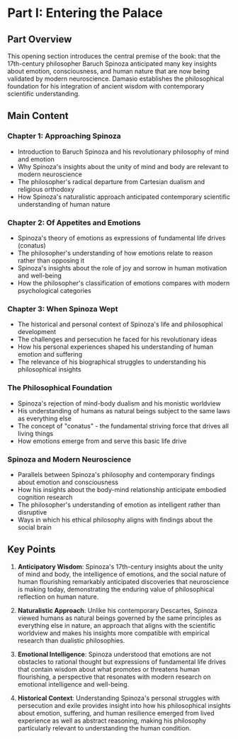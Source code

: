 # Part I: Entering the Palace

## Part Overview
This opening section introduces the central premise of the book: that the 17th-century philosopher Baruch Spinoza anticipated many key insights about emotion, consciousness, and human nature that are now being validated by modern neuroscience. Damasio establishes the philosophical foundation for his integration of ancient wisdom with contemporary scientific understanding.

## Main Content

### Chapter 1: Approaching Spinoza
- Introduction to Baruch Spinoza and his revolutionary philosophy of mind and emotion
- Why Spinoza's insights about the unity of mind and body are relevant to modern neuroscience
- The philosopher's radical departure from Cartesian dualism and religious orthodoxy
- How Spinoza's naturalistic approach anticipated contemporary scientific understanding of human nature

### Chapter 2: Of Appetites and Emotions
- Spinoza's theory of emotions as expressions of fundamental life drives (conatus)
- The philosopher's understanding of how emotions relate to reason rather than opposing it
- Spinoza's insights about the role of joy and sorrow in human motivation and well-being
- How the philosopher's classification of emotions compares with modern psychological categories

### Chapter 3: When Spinoza Wept
- The historical and personal context of Spinoza's life and philosophical development
- The challenges and persecution he faced for his revolutionary ideas
- How his personal experiences shaped his understanding of human emotion and suffering
- The relevance of his biographical struggles to understanding his philosophical insights

### The Philosophical Foundation
- Spinoza's rejection of mind-body dualism and his monistic worldview
- His understanding of humans as natural beings subject to the same laws as everything else
- The concept of "conatus" - the fundamental striving force that drives all living things
- How emotions emerge from and serve this basic life drive

### Spinoza and Modern Neuroscience
- Parallels between Spinoza's philosophy and contemporary findings about emotion and consciousness
- How his insights about the body-mind relationship anticipate embodied cognition research
- The philosopher's understanding of emotion as intelligent rather than disruptive
- Ways in which his ethical philosophy aligns with findings about the social brain

## Key Points

1. **Anticipatory Wisdom**: Spinoza's 17th-century insights about the unity of mind and body, the intelligence of emotions, and the social nature of human flourishing remarkably anticipated discoveries that neuroscience is making today, demonstrating the enduring value of philosophical reflection on human nature.

2. **Naturalistic Approach**: Unlike his contemporary Descartes, Spinoza viewed humans as natural beings governed by the same principles as everything else in nature, an approach that aligns with the scientific worldview and makes his insights more compatible with empirical research than dualistic philosophies.

3. **Emotional Intelligence**: Spinoza understood that emotions are not obstacles to rational thought but expressions of fundamental life drives that contain wisdom about what promotes or threatens human flourishing, a perspective that resonates with modern research on emotional intelligence and well-being.

4. **Historical Context**: Understanding Spinoza's personal struggles with persecution and exile provides insight into how his philosophical insights about emotion, suffering, and human resilience emerged from lived experience as well as abstract reasoning, making his philosophy particularly relevant to understanding the human condition.